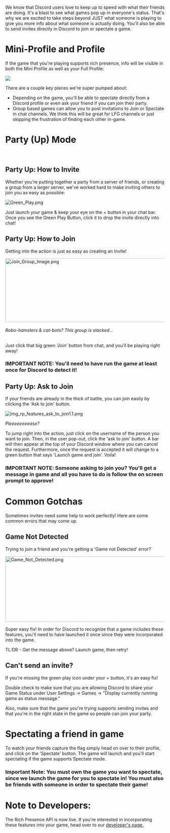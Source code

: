 <p>We know that Discord users love to keep up to speed with what their friends are doing. It's a blast to see what games pop up in everyone's status. That's why we are excited to take steps beyond JUST what someone is playing to give you more info about what someone is actually doing. You'll also be able to send invites directly in Discord to join or spectate a game.</p>
<h1>Mini-Profile and Profile</h1>
<p>If the game that you're playing supports rich presence, info will be visible in both the Mini Profile as well as your Full Profile:</p>
<p class="wysiwyg-text-align-center"><img src="https://cdn.discordapp.com/attachments/355863377421008898/408455118594506753/help_article_-_rp_game.png"></p>
<p>There are a couple key pieces we're super pumped about:</p>
<ul>
    <li>Depending on the game, you'll be able to spectate directly from a Discord profile or even ask your friend if you can join their party.</li>
    <li>Group based games can allow you to post invitations to Join or Spectate in chat channels. We think this will be great for LFG channels or just skipping the frustration of finding each other in-game.</li>
</ul>
<h1>Party (Up) Mode</h1>
<p> </p>
<h2>Party Up: How to Invite</h2>
<p>Whether you're putting together a party from a server of friends, or creating a group from a larger server, we've worked hard to make inviting others to join you as easy as possible:</p>
<p class="wysiwyg-text-align-center"><img src="https://support.discord.com/hc/article_attachments/115002107832/Green_Play.png" alt="Green_Play.png"></p>
<p class="wysiwyg-text-align-left">Just launch your game &amp; keep your eye on the + button in your chat bar. Once you see the Green Play Button, click it to drop the invite directly into chat! </p>
<h2>Party Up: How to Join</h2>
<p class="wysiwyg-text-align-left">Getting into the action is just as easy as creating an Invite!</p>
<p class="wysiwyg-text-align-center"><img src="https://support.discord.com/hc/article_attachments/115002099091/Join_Group_Image.png" alt="Join_Group_Image.png" width="567" height="202"><br><br><em>Robo-hamsters &amp; cat-bots? This group is stacked...<br><br></em></p>
<p class="wysiwyg-text-align-left">Just click that big green 'Join' button from chat, and you'll be playing right away!</p>
<h3><strong>IMPORTANT NOTE:<em> </em>You'll need to have run the game at least once for Discord to detect it!</strong></h3>
<h2>Party Up: Ask to Join</h2>
<p>If your friends are already in the thick of battle, you can join easily by clicking the 'Ask to join' button.</p>
<p class="wysiwyg-text-align-center"><img src="https://support.discord.com/hc/article_attachments/115003327072/img_rp_features_ask_to_join1.1.png" alt="img_rp_features_ask_to_join1.1.png"></p>
<p class="wysiwyg-text-align-center"><em>Pleeeeeeeease?</em></p>
<p class="wysiwyg-text-align-left">To jump right into the action, just click on the username of the person you want to join. Then, in the user pop-out, click the 'ask to join' button. A bar will then appear at the top of your Discord window where you can cancel the request. Furthermore, once the request is accepted it will change to a green button that says 'Launch game and join'. Voila!</p>
<h3><strong>IMPORTANT NOTE:<em> </em>Someone asking to join you? You'll get a message in game and all you have to do is follow the on screen prompt to approve!</strong></h3>
<h1>Common Gotchas</h1>
<p>Sometimes invites need some help to work perfectly! Here are some common errors that may come up. </p>
<h2>Game Not Detected</h2>
<p>Trying to join a friend and you're getting a 'Game not Detected' error?</p>
<p class="wysiwyg-text-align-center"><img src="https://support.discord.com/hc/article_attachments/115002099111/Game_Not_Detected.png" alt="Game_Not_Detected.png" width="585" height="208"></p>
<p>Super easy fix! In order for Discord to recognize that a game includes these features, you'll need to have launched it once since they were incorporated into the game.</p>
<p>TL:DR - Get the message above? Launch game, then retry!</p>
<h2>Can't send an invite?</h2>
<p>If you're missing the green play icon under your + button, it's an easy fix!</p>
<p>Double check to make sure that you are allowing Discord to share your Game Status under User Settings -&gt; Games -&gt; "Display currently running game as status message."</p>
<p>Also, make sure that the game you're trying supports sending invites and that you're in the right state in the game so people can join your party.</p>
<h1>Spectating a friend in game</h1>
<p>To watch your friends capture the flag simply head on over to their profile, and click on the 'Spectate' button. The game will launch and you'll start spectating if the game supports Spectate mode.</p>
<h3><strong>Important Note: You must own the game you want to spectate, since we launch the game for you to spectate in! You must also be friends with someone in order to spectate their game!</strong></h3>
<h1>Note to Developers:</h1>
<p>The Rich Presence API is now live. If you're interested in incorporating these features into your game, head over to our <a href="https://discord.com/developers/docs/rich-presence/how-to" target="_blank" rel="noopener">developer's page.</a></p>